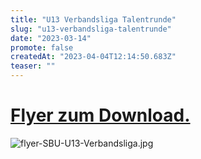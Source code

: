 ```yaml
---
title: "U13 Verbandsliga Talentrunde"
slug: "u13-verbandsliga-talentrunde"
date: "2023-03-14"
promote: false
createdAt: "2023-04-04T12:14:50.683Z"
teaser: ""
---
```

# [Flyer zum Download.](/uploads/fyler_SBUA_4_9e09322090.pdf?updated_at=2023-04-04T12:18:59.896Z)

![flyer-SBU-U13-Verbandsliga.jpg](/uploads/flyer_SBU_U13_Verbandsliga_7e6a119c20.jpg)
